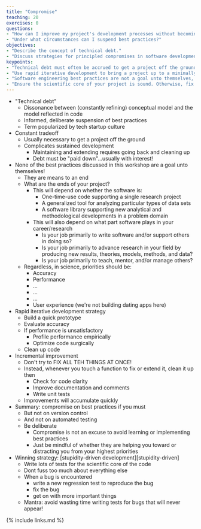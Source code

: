 ```yaml
---
title: "Compromise"
teaching: 20
exercises: 0
questions:
- "How can I improve my project's development processes without becoming overwhelmed?"
- "Under what circumstances can I suspend best practices?"
objectives:
- "Describe the concept of technical debt."
- "Discuss strategies for principled compromises in software development best practices."
keypoints:
- "Technical debt must often be accrued to get a project off the ground, but must eventually be paid down for a project to grow."
- "Use rapid iterative development to bring a project up to a minimally viable standard."
- "Software engineering best practices are not a goal unto themselves, but means to an end."
- "Ensure the scientific core of your project is sound. Otherwise, fix bugs when they come along, and then get back to science."
---
```


*   "Technical debt"
    *   Dissonance between (constantly refining) conceptual model and the model reflected in code
    *   Informed, deliberate suspension of best practices
    *   Term popularized by tech startup culture
*   Constant tradeoff
    *   Usually necessary to get a project off the ground
    *   Complicates sustained development
        *   Maintaining and extending requires going back and cleaning up
        *   Debt must be "paid down"...usually with interest!
*   None of the best practices discussed in this workshop are a goal unto themselves!
    *   They are means to an end
    *   What are the ends of your project?
        *   This will depend on whether the software is:
            *   One-time-use code supporting a single research project
            *   A generalized tool for analyzing particular types of data sets
            *   A software library supporting new analytical and methodological developments in a problem domain
        *   This will also depend on what part software plays in your career/research
            *   Is your job primarily to write software and/or support others in doing so?
            *   Is your job primarily to advance research in your field by producing new results, theories, models, methods, and data?
            *   Is your job primarily to teach, mentor, and/or manage others?
    *   Regardless, in science, priorities should be:
        *   Accuracy
        *   Performance
        *   ...
        *   ...
        *   ...
        *   User experience (we're not building dating apps here)
*   Rapid iterative development strategy
    *   Build a quick prototype
    *   Evaluate accuracy
    *   If performance is unsatisfactory
        *   Profile performance empirically
        *   Optimize code surgically
    *   Clean up code
*   Incremental improvement
    *   Don't try to FIX ALL TEH THINGS AT ONCE!
    *   Instead, whenever you touch a function to fix or extend it, clean it up then
        *   Check for code clarity
        *   Improve documentation and comments
        *   Write unit tests
    *   Improvements will accumulate quickly
*   Summary: compromise on best practices if you must
    *   But not on version control
    *   And not on automated testing
    *   Be deliberate
        *   Compromise is not an excuse to avoid learning or implementing best practices
        *   Just be mindful of whether they are helping you toward or distracting you from your highest priorities
*   Winning strategy: [stupidity-driven development][stupidity-driven]
    *   Write lots of tests for the scientific core of the code
    *   Dont fuss too much about everything else
    *   When a bug is encountered
        *   write a new regression test to reproduce the bug
        *   fix the bug
        *   get on with more important things
    *   Mantra: avoid wasting time writing tests for bugs that will never appear!

{% include links.md %}
